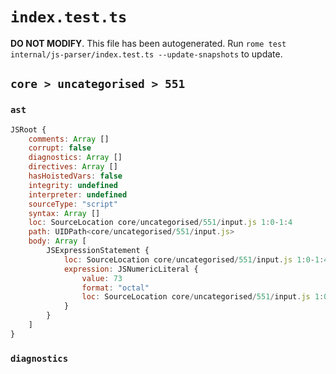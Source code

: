 # `index.test.ts`

**DO NOT MODIFY**. This file has been autogenerated. Run `rome test internal/js-parser/index.test.ts --update-snapshots` to update.

## `core > uncategorised > 551`

### `ast`

```javascript
JSRoot {
	comments: Array []
	corrupt: false
	diagnostics: Array []
	directives: Array []
	hasHoistedVars: false
	integrity: undefined
	interpreter: undefined
	sourceType: "script"
	syntax: Array []
	loc: SourceLocation core/uncategorised/551/input.js 1:0-1:4
	path: UIDPath<core/uncategorised/551/input.js>
	body: Array [
		JSExpressionStatement {
			loc: SourceLocation core/uncategorised/551/input.js 1:0-1:4
			expression: JSNumericLiteral {
				value: 73
				format: "octal"
				loc: SourceLocation core/uncategorised/551/input.js 1:0-1:4
			}
		}
	]
}
```

### `diagnostics`

```

```
